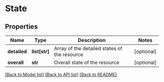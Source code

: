 # State

## Properties
Name | Type | Description | Notes
------------ | ------------- | ------------- | -------------
**detailed** | **list[str]** | Array of the detailed states of the resource | [optional] 
**overall** | **str** | Overall state of the resource | [optional] 

[[Back to Model list]](../README.md#documentation-for-models) [[Back to API list]](../README.md#documentation-for-api-endpoints) [[Back to README]](../README.md)


